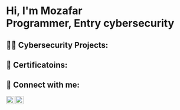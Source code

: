 <h1>Hi, I'm Mozafar <br/>Programmer, Entry cybersecurity</h1>

<h2> 👨‍💻 Cybersecurity Projects:</h2>

<h2> 📄 Certificatoins:</h2>

<h2> 🤳 Connect with me:</h2>


[<img align="left" alt="m | LinkedIn" width="22px" src="https://cdn.jsdelivr.net/npm/simple-icons@v3/icons/linkedin.svg" />][linkedin]

[linkedin]: https://linkedin.com/in/mozafar-edris-br76
<a href="mailto:mothfar009@gmail.com"> <img align="left" alt="m | Gmail" width="22px" src="https://cdn.jsdelivr.net/npm/simple-icons@v3/icons/gmail.svg"></a>

<!--
Here are some ideas to get you started:

- 🔭 I’m currently working on ...
- 🌱 I’m currently learning ...
- 👯 I’m looking to collaborate on ...
- 🤔 I’m looking for help with ...
- 💬 Ask me about ...
- 📫 How to reach me: ...
- 😄 Pronouns: ...
- ⚡ Fun fact: ...
-->
